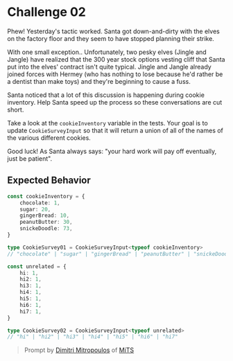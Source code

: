 # Challenge 02

Phew! Yesterday's tactic worked. Santa got down-and-dirty with the elves on the factory floor and they seem to have stopped planning their strike.

With one small exception.. Unfortunately, two pesky elves (Jingle and Jangle) have realized that the 300 year stock options vesting cliff that Santa put into the elves' contract isn't quite typical. Jingle and Jangle already joined forces with Hermey (who has nothing to lose because he'd rather be a dentist than make toys) and they're beginning to cause a fuss.

Santa noticed that a lot of this discussion is happening during cookie inventory. Help Santa speed up the process so these conversations are cut short.

Take a look at the `cookieInventory` variable in the tests. Your goal is to update `CookieSurveyInput` so that it will return a union of all of the names of the various different cookies.

Good luck! As Santa always says: "your hard work will pay off eventually, just be patient".

## Expected Behavior

```ts
const cookieInventory = {
	chocolate: 1,
	sugar: 20,
	gingerBread: 10,
	peanutButter: 30,
	snickeDoodle: 73,
}

type CookieSurvey01 = CookieSurveyInput<typeof cookieInventory>
// "chocolate" | "sugar" | "gingerBread" | "peanutButter" | "snickeDoodle"

const unrelated = {
	hi: 1,
	hi2: 1,
	hi3: 1,
	hi4: 1,
	hi5: 1,
	hi6: 1,
	hi7: 1,
}

type CookieSurvey02 = CookieSurveyInput<typeof unrelated>
// "hi" | "hi2" | "hi3" | "hi4" | "hi5" | "hi6" | "hi7"
```

> Prompt by [Dimitri Mitropoulos](https://github.com/dimitropoulos) of [MiTS](https://www.youtube.com/@MichiganTypeScript)
